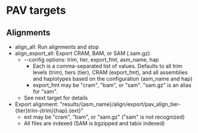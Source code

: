 # PAV targets

## Alignments

* align_all: Run alignments and stop
* align_export_all: Export CRAM, BAM, or SAM (.sam.gz)
  * --config options: trim, tier, export_fmt, asm_name, hap
    * Each is a comma-separated list of values. Defaults to all trim levels (trim), tiers (tier), CRAM (export_fmt),
      and all assemblies and haplotypes based on the configuration (asm_name and hap)
    * export_fmt may be "cram", "bam", or "sam". "sam.gz" is an alias for "sam".
  * See next target for details 
* Export alignment: "results/{asm_name}/align/export/pav_align_tier-{tier}_trim-{trim}_{hap}.{ext}"
  * ext may be "cram", "bam", or "sam.gz" ("sam" is not recognized)
  * All files are indexed (SAM is bgzipped and tabix indexed)

